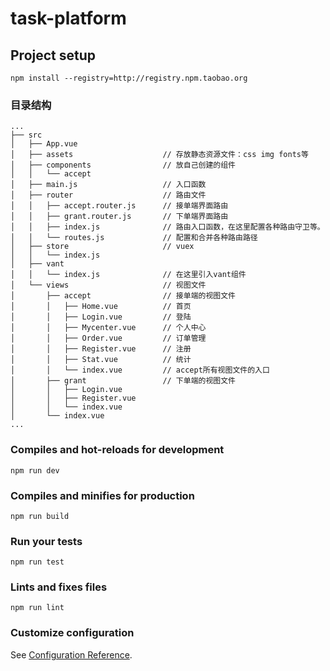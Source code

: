 # task-platform

## Project setup
```
npm install --registry=http://registry.npm.taobao.org
```

### 目录结构
```
...
├── src
│   ├── App.vue
│   ├── assets                    // 存放静态资源文件：css img fonts等
│   ├── components                // 放自己创建的组件
│   │   └── accept
│   ├── main.js                   // 入口函数
│   ├── router                    // 路由文件
│   │   ├── accept.router.js      // 接单端界面路由
│   │   ├── grant.router.js       // 下单端界面路由
│   │   ├── index.js              // 路由入口函数，在这里配置各种路由守卫等。
│   │   └── routes.js             // 配置和合并各种路由路径
│   ├── store                     // vuex
│   │   └── index.js
│   ├── vant
│   │   └── index.js              // 在这里引入vant组件
│   └── views                     // 视图文件
│       ├── accept                // 接单端的视图文件
│       │   ├── Home.vue          // 首页
│       │   ├── Login.vue         // 登陆
│       │   ├── Mycenter.vue      // 个人中心
│       │   ├── Order.vue         // 订单管理
│       │   ├── Register.vue      // 注册
│       │   ├── Stat.vue          // 统计
│       │   └── index.vue         // accept所有视图文件的入口
│       ├── grant                 // 下单端的视图文件
│       │   ├── Login.vue
│       │   ├── Register.vue
│       │   └── index.vue
│       └── index.vue
...

```

### Compiles and hot-reloads for development
```
npm run dev
```

### Compiles and minifies for production
```
npm run build
```

### Run your tests
```
npm run test
```

### Lints and fixes files
```
npm run lint
```

### Customize configuration
See [Configuration Reference](https://cli.vuejs.org/config/).
